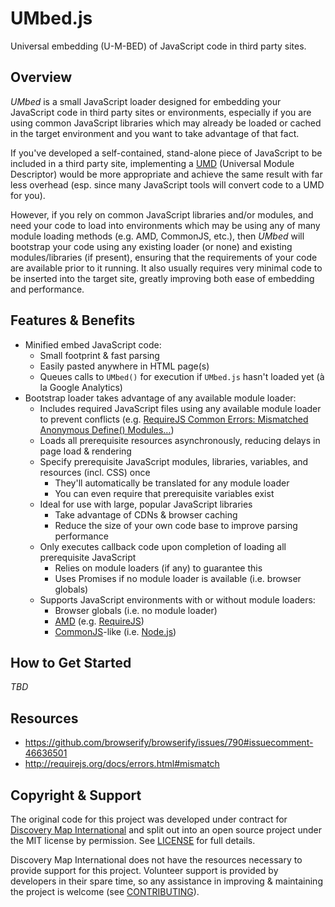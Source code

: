 # UMbed.js

Universal embedding (U-M-BED) of JavaScript code in third party sites.

## Overview

_UMbed_ is a small JavaScript loader designed for embedding your JavaScript code in third party sites or environments, especially if you are using common JavaScript libraries which may already be loaded or cached in the target environment and you want to take advantage of that fact.

If you've developed a self-contained, stand-alone piece of JavaScript to be included in a third party site, implementing a [UMD](https://github.com/umdjs/umd) (Universal Module Descriptor) would be more appropriate and achieve the same result with far less overhead (esp. since many JavaScript tools will convert code to a UMD for you).

However, if you rely on common JavaScript libraries and/or modules, and need your code to load into environments which may be using any of many module loading methods (e.g. AMD, CommonJS, etc.), then _UMbed_ will bootstrap your code using any existing loader (or none) and existing modules/libraries (if present), ensuring that the requirements of your code are available prior to it running. It also usually requires very minimal code to be inserted into the target site, greatly improving both ease of embedding and performance.

## Features & Benefits

* Minified embed JavaScript code:
  * Small footprint & fast parsing
  * Easily pasted anywhere in HTML page(s)
  * Queues calls to `UMbed()` for execution if `UMbed.js` hasn't loaded yet (à la Google Analytics)
* Bootstrap loader takes advantage of any available module loader:
  * Includes required JavaScript files using any available module loader to prevent conflicts (e.g. [RequireJS Common Errors: Mismatched Anonymous Define() Modules…](http://requirejs.org/docs/errors.html#mismatch))
  * Loads all prerequisite resources asynchronously, reducing delays in page load & rendering
  * Specify prerequisite JavaScript modules, libraries, variables, and resources (incl. CSS) once
    * They'll automatically be translated for any module loader
    * You can even require that prerequisite variables exist
  * Ideal for use with large, popular JavaScript libraries
    * Take advantage of CDNs & browser caching
    * Reduce the size of your own code base to improve parsing performance
  * Only executes callback code upon completion of loading all prerequisite JavaScript
    * Relies on module loaders (if any) to guarantee this
    * Uses Promises if no module loader is available (i.e. browser globals)
  * Supports JavaScript environments with or without module loaders:
    * Browser globals (i.e. no module loader)
    * [AMD](https://github.com/amdjs/amdjs-api/wiki/AMD) (e.g. [RequireJS](http://requirejs.org/))
    * [CommonJS](http://wiki.commonjs.org/wiki/CommonJS)-like (i.e. [Node.js](https://nodejs.org/api/modules.html))

## How to Get Started

_TBD_

## Resources

* https://github.com/browserify/browserify/issues/790#issuecomment-46636501
* http://requirejs.org/docs/errors.html#mismatch

## Copyright & Support

The original code for this project was developed under contract for [Discovery Map International](https://discoverymap.com/) and split out into an open source project under the MIT license by permission. See [LICENSE](LICENSE) for full details.

Discovery Map International does not have the resources necessary to provide support for this project. Volunteer support is provided by developers in their spare time, so any assistance in improving & maintaining the project is welcome (see [CONTRIBUTING](CONTRIBUTING.md)).